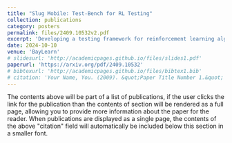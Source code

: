 ```yaml
---
title: "Slug Mobile: Test-Bench for RL Testing"
collection: publications
category: posters
permalink: files/2409.10532v2.pdf
excerpt: 'Developing a testing framework for reinforcement learning algorithms.'
date: 2024-10-10
venue: 'BayLearn'
# slidesurl: 'http://academicpages.github.io/files/slides1.pdf'
paperurl: 'https://arxiv.org/pdf/2409.10532'
# bibtexurl: 'http://academicpages.github.io/files/bibtex1.bib'
# citation: 'Your Name, You. (2009). &quot;Paper Title Number 1.&quot; <i>Journal 1</i>. 1(1).'
---
```

The contents above will be part of a list of publications, if the user clicks the link for the publication than the contents of section will be rendered as a full page, allowing you to provide more information about the paper for the reader. When publications are displayed as a single page, the contents of the above "citation" field will automatically be included below this section in a smaller font.
